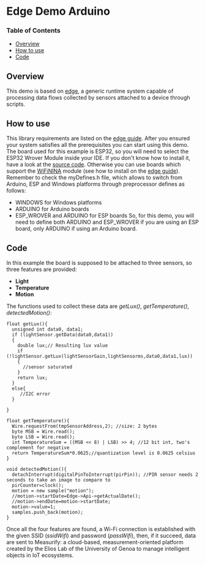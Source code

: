 # Edge Demo Arduino
### Table of Contents
- [Overview](https://github.com/measurify/edge-demo-arduino#overview)
- [How to use](https://github.com/measurify/edge-demo-arduino#how-to-use)
- [Code](https://github.com/measurify/edge-demo-arduino#code)
## Overview
This demo is based on [edge](https://github.com/Measurify/edge), a generic runtime system capable of processing data flows collected by sensors attached to a device through scripts.
## How to use
This library requirements are listed on the [edge guide](https://github.com/Measurify/edge#arduinoesp). After you ensured your system satisfies all the prerequisites you can start using this demo.
The board used for this example is ESP32, so you will need to select the ESP32 Wrover Module inside your IDE. If you don't know how to install it, have a look at the [source code](https://github.com/Measurify/edge#Arduino-example). Otherwise you can use boards which support the [WiFiNINA](https://www.arduino.cc/en/Reference/WiFiNINA) module (see how to install on the [edge guide](https://github.com/Measurify/edge#arduino-installation)).
Remember to check the myDefines.h file, which allows to switch from Arduino, ESP and Windows platforms through preprocessor defines as follows:
- WINDOWS for Windows platforms
- ARDUINO for Arduino boards
- ESP_WROVER and ARDUINO for ESP boards
So, for this demo, you will need to define both ARDUINO and ESP_WROVER if you are using an ESP board, only ARDUINO if using an Arduino board.
## Code
In this example the board is supposed to be attached to three sensors, so three features are provided:
- **Light**
- **Temperature**
- **Motion** 

The functions used to collect these data are _getLux()_, _getTemperature()_, _detectedMotion()_:
```
float getLux(){
  unsigned int data0, data1;
  if (lightSensor.getData(data0,data1))
  {
    double lux;// Resulting lux value
    if (!lightSensor.getLux(lightSensorGain,lightSensorms,data0,data1,lux)) 
    { 
      //sensor saturated
    }
    return lux;
  }
  else{
     //I2C error
  }
  
}
```
```
float getTemperature(){
  Wire.requestFrom(tmpSensorAddress,2); //size: 2 bytes 
  byte MSB = Wire.read();
  byte LSB = Wire.read();
  int TemperatureSum = ((MSB << 8) | LSB) >> 4; //12 bit int, two's complement for negative
  return TemperatureSum*0.0625;//quantization level is 0.0625 celsius
}
```
```
void detectedMotion(){
  detachInterrupt(digitalPinToInterrupt(pirPin)); //PIR sensor needs 2 seconds to take an image to compare to
  pirCounter=clock();
  motion = new sample("motion");
  //motion->startDate=Edge->Api->getActualDate();
  //motion->endDate=motion->startDate;
  motion->value=1;
  samples.push_back(motion);
}
```
Once all the four features are found, a Wi-Fi connection is established with the given SSID (_ssidWifi_) and password (_passWifi_), then, if it succeed, data are sent to Measurify: a cloud-based, measurement-oriented platform created by the Elios Lab of the University of Genoa to manage intelligent objects in IoT ecosystems.
